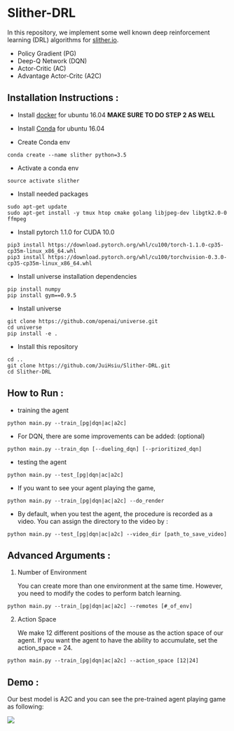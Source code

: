# Slither-DRL
In this repository, we implement some well known deep reinforcement learning (DRL) algorithms for [slither.io](https://slither.io). 

- Policy Gradient (PG)
- Deep-Q Network (DQN)
- Actor-Critic (AC)
- Advantage Actor-Critc (A2C)

## Installation Instructions :
- Install [docker](https://www.digitalocean.com/community/tutorials/how-to-install-and-use-docker-on-ubuntu-16-04) for ubuntu 16.04 **MAKE SURE TO DO STEP 2 AS WELL**

- Install [Conda](https://www.digitalocean.com/community/tutorials/how-to-install-the-anaconda-python-distribution-on-ubuntu-16-04) for ubuntu 16.04

- Create Conda env
```
conda create --name slither python=3.5
```

- Activate a conda env
```
source activate slither
```

- Install needed packages
```
sudo apt-get update
sudo apt-get install -y tmux htop cmake golang libjpeg-dev libgtk2.0-0 ffmpeg
```

- Install pytorch 1.1.0 for CUDA 10.0
```
pip3 install https://download.pytorch.org/whl/cu100/torch-1.1.0-cp35-cp35m-linux_x86_64.whl
pip3 install https://download.pytorch.org/whl/cu100/torchvision-0.3.0-cp35-cp35m-linux_x86_64.whl
```

- Install universe installation dependencies
```
pip install numpy
pip install gym==0.9.5
```

- Install universe
```
git clone https://github.com/openai/universe.git
cd universe
pip install -e .
```

- Install this repository
```
cd ..
git clone https://github.com/JuiHsiu/Slither-DRL.git
cd Slither-DRL
```

## How to Run :
- training the agent
```
python main.py --train_[pg|dqn|ac|a2c] 
```

- For DQN, there are some improvements can be added: (optional)
```
python main.py --train_dqn [--dueling_dqn] [--prioritized_dqn]
```

- testing the agent
```
python main.py --test_[pg|dqn|ac|a2c]
```

- If you want to see your agent playing the game,
```
python main.py --train_[pg|dqn|ac|a2c] --do_render
```

- By default, when you test the agent, the procedure is recorded as a video. You can assign the directory to the video by :
```
python main.py --test_[pg|dqn|ac|a2c] --video_dir [path_to_save_video]
```

## Advanced Arguments :
1. Number of Environment

	You can create more than one environment at the same time. However, you need to modify the codes to perform batch learning.
```
python main.py --train_[pg|dqn|ac|a2c] --remotes [#_of_env]
```

2. Action Space

	We make 12 different positions of the mouse as the action space of our agent. If you want the agent to have the ability to accumulate, set the action_space = 24.
```
python main.py --train_[pg|dqn|ac|a2c] --action_space [12|24]
```

## Demo :
Our best model is A2C and you can see the pre-trained agent playing game as following:

![](demo/a2c.gif)
